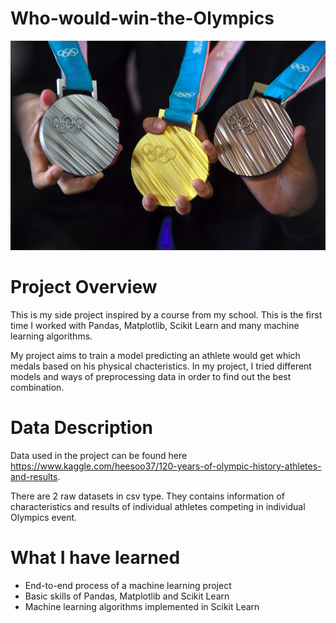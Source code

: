 # Who-would-win-the-Olympics
![header](olympic-medal-worth.jpg)
# Project Overview

This is my side project inspired by a course from my school. This is the first time I worked with Pandas, Matplotlib, Scikit Learn and many machine learning algorithms.

My project aims to train a model predicting an athlete would get which medals based on his physical chacteristics.
In my project, I tried different models and ways of preprocessing data in order to find out the best combination.

# Data Description
Data used in the project can be found here https://www.kaggle.com/heesoo37/120-years-of-olympic-history-athletes-and-results.

There are 2 raw datasets in csv type. They contains information of characteristics and results of individual athletes competing in individual Olympics event.

# What I have learned
* End-to-end process of a machine learning project <br>
* Basic skills of Pandas, Matplotlib and Scikit Learn <br>
* Machine learning algorithms implemented in Scikit Learn <br>
